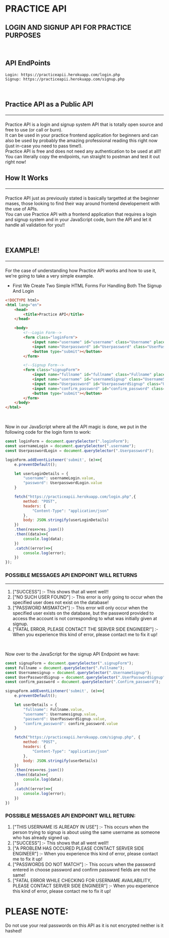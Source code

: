 # PRACTICE API
## LOGIN AND SIGNUP API FOR PRACTICE PURPOSES 

<br/>

## API EndPoints
```
Login: https://practiceapii.herokuapp.com/login.php
Signup: https://practiceapii.herokuapp.com/signup.php
```

<br/>

## Practice API as a Public API <hr>
Practice API is a login and signup system API that is totally open source and free to use (or call or burn). <br/>
It can be used in your practice frontend application for beginners and can also be used by probably the amazing 
professional reading this right now (just in-case you need to pass time!). <br/>
Practice API is free and does not need any authentication to be used at all!! <br/>
You can literally copy the endpoints, run straight to postman and test it out right now! <br/>

## How It Works <hr>
Practice API just as previously stated is basically targetted at the beginner mases, those looking to find their way 
around frontend developement with the use of APIs. <br/>
You can use Practice API with a frontend application that requires a login and signup system and in your JavaScript code, burn the API and let it handle all validation for you!! 

<br/>

## EXAMPLE! <hr>
For the case of understanding how Practice API works and how to use it, we're going to take a very simple example. <br/>
- First We Create Two Simple HTML Forms For Handling Both The Signup And Login

``` HTML
<!DOCTYPE html>
<html lang="en">
    <head>
        <title>Practice API</title>
    </head>

    <body>
        <!--Login Form-->
        <form class="loginForm">
            <input name="username" id="username" class="Username" placeholder="Enter Your Username" type="text">
            <input name="Userpassword" id="Userpassword" class="UserPassword" placeholder="Enter Your Password" type="password">
            <button type="submit"></button>
        </form>

        <!--Signup Form-->
        <form class="signupForm">
            <input name="fullname" id="fullname" class="Fullname" placeholder="Enter Your Fullname" type="text">
            <input name="username" id="usernameSignup" class="UsernameSignUp" placeholder="Choose Your Username" type="text">
            <input name="Userpassword" id="UserpasswordSignup" class="UserPasswordSignup" placeholder="Choose Your Password" type="password">
            <input name="confirm_password" id="confirm_password" class="Confirm_password" placeholder="Enter Your Password Again" type="password">
            <button type="submit"></button>
        </form>
    </body>
</html>
```

<br/>

Now in our JavaScript where all the API magic is done, we put in the following code for the login form to work:

``` javascript
const loginForm = document.querySelector(".loginForm");
const usernameLogin = document.querySelector(".username");
const UserpasswordLogin = document.querySelector(".Userpassword");

loginForm.addEventListener('submit', (e)=>{
    e.preventDefault();

    let userLoginDetails = {
        "username": usernameLogin.value,
        "password": UserpasswordLogin.value
    }

    fetch("https://practiceapii.herokuapp.com/login.php",{
        method: "POST",
        headers: {
            "Content-Type": "application/json"
        },
        body: JSON.stringify(userLoginDetails)
    })
    .then(res=>res.json())
    .then((data)=>{
        console.log(data);
    })
    .catch((error)=>{
        console.log(error);
    })
});
```
### POSSIBLE MESSAGES API ENDPOINT WILL RETURNS <hr>
1. ["SUCCESS"] :- This shows that all went well!!
2. ["NO SUCH USER FOUND"] :- This error is only going to occur when the specified user does not exist on the database!
3. ["PASSWORD MISMATCH"] :- This error will only occur when the specified user exists on the database, but the password provided to access the account is not corresponding to what was initially given at signup.
4. ["FATAL ERROR, PLEASE CONTACT THE SERVER SIDE ENGINEER!"] :- When you experience this kind of error, please contact me to fix it up!

<br/>

Now over to the JavaScript for the signup API Endpoint we have:
```javascript
const signupForm = document.querySelector(".signupForm");
const Fullname = document.querySelector(".Fullname");
const Usernamesignup = document.querySelector(".UsernameSignup");
const UserPasswordSignup = document.querySelector(".UserPasswordSignup");
const confirm_password = document.querySelector(".Confirm_password");

signupForm.addEventListener('submit', (e)=>{
    e.preventDefault();

    let userDetails = {
        "fullname": Fullname.value,
        "username": Usernamesignup.value,
        "password": UserPasswordSignup.value,
        "confirm_password": confirm_password.value
    }

    fetch("https://practiceapii.herokuapp.com/signup.php", {
        method: "POST",
        headers: {
            "Content-Type": "application/json"
        },
        body: JSON.stringify(userDetails)
    })
    .then(res=>res.json())
    .then((data)=>{
        console.log(data);
    })
    .catch((error)=>{
        console.log(error);
    })
})
```

### POSSIBLE MESSAGES API ENDPOINT WILL RETURN:
1. ["THIS USERNAME IS ALREADY IN USE"] :- This occurs when the person trying to signup is about using the same username as someone who has already signed up.
2. ["SUCCESS"] :- This shows that all went well!!
3. ["A PROBLEM HAS OCCURED PLEASE CONTACT SERVER SIDE ENGINEER"] :- When you experience this kind of error, please contact me to fix it up!
4. ["PASSWORDS DO NOT MATCH"] :- This occurs when the password entered in choose password and confirm password fields are not the same!
5. ["FATAL ERROR WHILE CHECKING FOR USERNAME AVAILABILITY, PLEASE CONTACT SERVER SIDE ENGINEER"] :- When you experience this kind of error, please contact me to fix it up!

# PLEASE NOTE:
Do not use your real passwords on this API as it is not encrypted neither is it hashed!